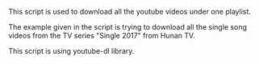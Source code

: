 
This script is used to download all the youtube videos under one playlist.

The example given in the script is trying to download all the single song videos from the TV series "Single 2017" from Hunan TV.

This script is using youtube-dl library.
